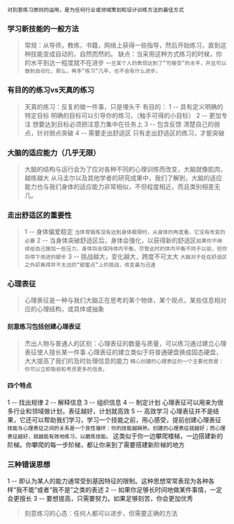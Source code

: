 `对刻意练习原则的运用，是为任何行业或领域策划和设计训练方法的最佳方式`
### 学习新技能的一般方法
>常规：从导师，教练，书籍，网络上获得一些指导，然后开始练习，直到这种技能变成自动的，自然而然的。
>缺点：当采用这种方式练习的时候，你的水平到达一程度就不在进步
>`一旦某个人的表现达到了“可接受”的水平，并且可以做到自动化，那么，再多“练习”几年，也不会有什么进步。`
### 有目的的练习vs天真的练习
>天真的练习：反复的做一件事，只是埋头干
>有目的： 
>	1 -- 具有定义明确的特定目标
>		明确的目标可以引导你的练习，（触手可得的小目标）
>	2 -- 更加专注
>		想要达到目标必须把注意力集中在任务上
>	3 -- 包含反馈
>		清楚自己的弱点，针对弱点突破
>	4 -- 需要走出舒适区
>		只有走出舒适区的练习，才能突破
### 大脑的适应能力（几乎无限）
>大脑的结构与运行会为了应对各种不同的心理训练而改变，大脑就像肌肉，越练越大
>从马圭尔以及其他学者的研究成果中，我们了解到，大脑的适应能力也与我们身体的适应能力非常相似，不但程度相近，而且类别相差无几。
### 走出舒适区的重要性
>1  -- 身体偏爱稳定
>	`当体育锻炼没有达到身体极限时，从身体的角度看，它没有改变的必要`
>2 -- 当身体突破舒适区后，身体会强化，以获得新的舒适区`如果你不继续给自己施加一些压力，身体将会保持体内平衡，尽管此时的体内平衡不同于以前，但你将停下改进的脚步`
>3 -- 挑战越大，变化越大，跨度不可太大
>`大脑对于处在舒适区之外却离得并不太远的“甜蜜点”上的挑战，改变最为迅速`
### 心理表征
>心理表征是一种与我们大脑正在思考的某个物体，某个观点，某些信息相对应的心理结构，或具体或抽象
#### 刻意练习包括创建心理表证
>杰出人物与普通人的区别：心理表征的数量与质量，可以练习通过建立心理表征使人擅长某一件事
>心理表征的建立类似于将普通硬盘换成固态硬盘，大大提高了我们的及时处理信息的能力
>`精心创建的心理表征的一个主要优势是：你可以立即吸收和考虑更多的信息。`
#### 四个特点
1 -- 找出规律
2 -- 解释信息
3 -- 组织信息
4 -- 制定计划
	心理表征可以用来为很多行业和领域做计划，表征越好，计划就高效
5 -- 高效学习
	心理表征并不是结果，它还可以帮助我们学习，学习一个技能之前，用心感受，提前创建心理表征
	`技能与心理表征之间的关系是一个良性循环：你的技能越娴熟，创建的心理表征就越好；而心理表征越好，就越能有效地练习，以磨炼技能。`
	这类似于你一边攀爬楼梯，一边搭建新的阶梯。你攀爬的每一步阶梯，都让你来到了需要搭建新阶梯的地方
### 三种错误思想
1 -- 即认为某人的能力通常受到基因特征的限制。这种思想常常表现为各种各样“我不能”或者“我不是”之类的表述
2 -- 如果你足够长时间地做某件事情，一定会更擅长
3 -- 要想提高，只需要努力。如果足够刻苦，你会更加优秀
>刻意练习的心态：任何人都可以进步，但需要正确的方法
